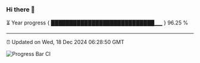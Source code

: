 ### Hi there 👋

⏳ Year progress { ████████████████████████████▁▁ } 96.25 %

---

⏰ Updated on Wed, 18 Dec 2024 06:28:50 GMT

![Progress Bar CI](https://github.com/liununu/liununu/workflows/Progress%20Bar%20CI/badge.svg)
